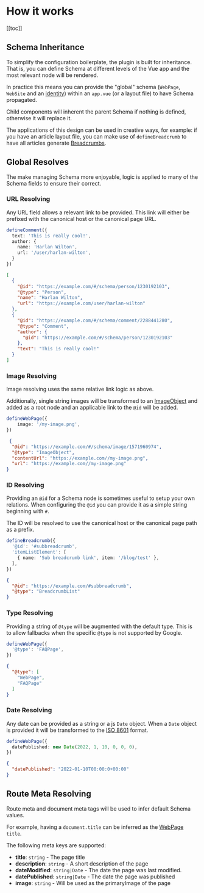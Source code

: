 # How it works

[[toc]]

## Schema Inheritance

To simplify the configuration boilerplate, the plugin is built for inheritance. 
That is, you can define Schema at different levels of the Vue app and the most relevant node will be rendered.

In practice this means you can provide the "global" schema (`WebPage`, `WebSite` and an [identity](/guide/guides/identity)) within 
an `app.vue` (or a layout file) to have Schema propagated. 

Child components will inherent the parent Schema if nothing is defined, otherwise it will replace it.

The applications of this design can be used in creative ways, for example: if you have an article layout file, you can
make use of `defineBreadcrumb` to have all articles generate [Breadcrumbs](/api/schema/breadcrumb). 

## Global Resolves

The make managing Schema more enjoyable, logic is applied to many of the Schema fields to ensure their correct.

### URL Resolving

Any URL field allows a relevant link to be provided.
This link will either be prefixed with the canonical host or the canonical page URL.

```ts
defineComment({
  text: 'This is really cool!',
  author: {
    name: 'Harlan Wilton',
    url: '/user/harlan-wilton',
  }
})
```

```json
[
  {
    "@id": "https://example.com/#/schema/person/1230192103",
    "@type": "Person",
    "name": "Harlan Wilton",
    "url": "https://example.com/user/harlan-wilton"
  },
  {
    "@id": "https://example.com/#/schema/comment/2288441280",
    "@type": "Comment",
    "author": {
      "@id": "https://example.com/#/schema/person/1230192103"
    },
    "text": "This is really cool!"
  }
]
```


### Image Resolving

Image resolving uses the same relative link logic as above.

Additionally, single string images will be transformed to an [ImageObject](https://schema.org/ImageObject) and added as a root node and an 
applicable link to the `@id` will be added.

```ts
defineWebPage({
    image: '/my-image.png',
})
```

```json
 {
  "@id": "https://example.com/#/schema/image/1571960974",
  "@type": "ImageObject",
  "contentUrl": "https://example.com//my-image.png",
  "url": "https://example.com//my-image.png"
}
```

### ID Resolving

Providing an `@id` for a Schema node is sometimes useful to setup your own relations. When configuring the `@id` you can
provide it as a simple string beginning with `#`. 

The ID will be resolved to use the canonical host or the canonical page path as a prefix.

```ts
defineBreadcrumb({
  '@id': '#subbreadcrumb',
  'itemListElement': [
    { name: 'Sub breadcrumb link', item: '/blog/test' },
  ],
})
```

```json
{
  "@id": "https://example.com/#subbreadcrumb",
  "@type": "BreadcrumbList"
}
```

### Type Resolving

Providing a string of `@type` will be augmented with the default type. This is to allow fallbacks when the specific `@type`
is not supported by Google.

```ts
defineWebPage({
  '@type': 'FAQPage',
})
```

```json
{
  "@type": [
    "WebPage",
    "FAQPage"
  ]
}
```

### Date Resolving

Any date can be provided as a string or a js `Date` object. When a `Date` object is provided it will be transformed to the
[ISO 8601](https://en.wikipedia.org/wiki/ISO_8601) format.

```ts
defineWebPage({
  datePublished: new Date(2022, 1, 10, 0, 0, 0),
})
```

```json
{
  "datePublished": "2022-01-10T00:00:0+00:00"
}
```

## Route Meta Resolving

Route meta and document meta tags will be used to infer default Schema values.

For example, having a `document.title` can be inferred as the [WebPage](/api/schema/webpage) `title`.

The following meta keys are supported:

- **title**: `string` - The page title
- **description**: `string` - A short description of the page
- **dateModified**: `string|Date` - The date the page was last modified.
- **datePublished**: `string|Date` - The date the page was published
- **image**: `string` - Will be used as the primaryImage of the page
